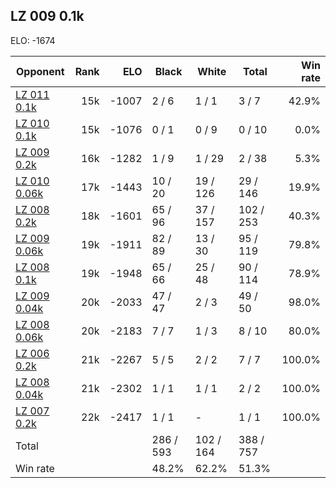 ## LZ 009 0.1k ##

ELO: -1674

Opponent | Rank | ELO | Black | White | Total | Win rate
---------|-----:|----:|-------|-------|-------|-------:
[LZ 011 0.1k](LZ%20011%200.1k.md) | 15k | -1007 | 2 / 6 | 1 / 1 | 3 / 7 | 42.9%
[LZ 010 0.1k](LZ%20010%200.1k.md) | 15k | -1076 | 0 / 1 | 0 / 9 | 0 / 10 | 0.0%
[LZ 009 0.2k](LZ%20009%200.2k.md) | 16k | -1282 | 1 / 9 | 1 / 29 | 2 / 38 | 5.3%
[LZ 010 0.06k](LZ%20010%200.06k.md) | 17k | -1443 | 10 / 20 | 19 / 126 | 29 / 146 | 19.9%
[LZ 008 0.2k](LZ%20008%200.2k.md) | 18k | -1601 | 65 / 96 | 37 / 157 | 102 / 253 | 40.3%
[LZ 009 0.06k](LZ%20009%200.06k.md) | 19k | -1911 | 82 / 89 | 13 / 30 | 95 / 119 | 79.8%
[LZ 008 0.1k](LZ%20008%200.1k.md) | 19k | -1948 | 65 / 66 | 25 / 48 | 90 / 114 | 78.9%
[LZ 009 0.04k](LZ%20009%200.04k.md) | 20k | -2033 | 47 / 47 | 2 / 3 | 49 / 50 | 98.0%
[LZ 008 0.06k](LZ%20008%200.06k.md) | 20k | -2183 | 7 / 7 | 1 / 3 | 8 / 10 | 80.0%
[LZ 006 0.2k](LZ%20006%200.2k.md) | 21k | -2267 | 5 / 5 | 2 / 2 | 7 / 7 | 100.0%
[LZ 008 0.04k](LZ%20008%200.04k.md) | 21k | -2302 | 1 / 1 | 1 / 1 | 2 / 2 | 100.0%
[LZ 007 0.2k](LZ%20007%200.2k.md) | 22k | -2417 | 1 / 1 | - | 1 / 1 | 100.0%
Total | | | 286 / 593 | 102 / 164 | 388 / 757 | 
Win rate| | | 48.2% | 62.2% | 51.3% | 
